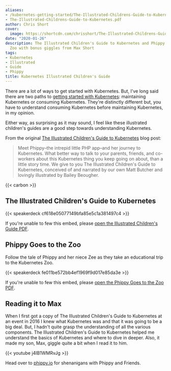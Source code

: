 ```yaml
---
aliases:
- /kubernetes-getting-started/The-Illustrated-Childrens-Guide-to-Kubernetes.pdf
- The-Illustrated-Childrens-Guide-to-Kubernetes.pdf
author: Chris Short
cover:
  image: https://shortcdn.com/chrisshort/The-Illustrated-Childrens-Guide-to-Kubernetes.png
date: "2020-01-26"
description: The Illustrated Children's Guide to Kubernetes and Phippy Goes to the
  Zoo with bonus giggles from Max Short
tags:
- Kubernetes
- Illustrated
- Guide
- Phippy
title: Kubernetes Illustrated Children's Guide
---
```


There are a lot of ways to get started with Kubernetes. But, I've long said there are two paths to [getting started with Kubernetes](/kubernetes-getting-started/): maintaining Kubernetes or consuming Kubernetes. They're distinctly different but, you have to understand consuming Kubernetes before maintaining Kubernetes, in my opinion.

Either way, as surprising as it may sound, I feel like these illustrated children's guides are a good step towards understanding Kubernetes.

From the original [The Illustrated Children's Guide to Kubernetes](https://kubernetes.io/blog/2016/06/illustrated-childrens-guide-to-kubernetes/) blog post:

> Meet Phippy–the intrepid little PHP app–and her journey to Kubernetes. What better way to talk to your parents, friends, and co-workers about this Kubernetes thing you keep going on about, than a little story time. We give to you The Illustrated Children's Guide to Kubernetes, conceived of and narrated by our own Matt Butcher and lovingly illustrated by Bailey Beougher.

{{< carbon >}}

## The Illustrated Children's Guide to Kubernetes

{{< speakerdeck cf618e05077149bfa85e5c1a381497c4 >}}

If you're unable to few this embed, please [open the Illustrated Children's Guide PDF](https://shortcdn.com/chrisshort/pdf/Illustrated-Childrens-Guide-to-Kubernetes.pdf).

## Phippy Goes to the Zoo

Follow the tale of Phippy and her niece Zee as they take an educational trip to the Kubernetes Zoo.

{{< speakerdeck fe011be572bb4ef1969f9d017e85da3e >}}

If you're unable to few this embed, please [open the Phippy Goes to the Zoo PDF](https://shortcdn.com/chrisshort/pdf/Phippy-Goes-To-The-Zoo.pdf).

## Reading it to Max

When I first got a copy of The Illustrated Children's Guide to Kubernetes at an event in 2016 I knew what Kubernetes was and that it was going to be a big deal. But, I hadn't quite grasp the understanding of all the various components. The Illustrated Children's Guide to Kubernetes helped me understand the basics of Kubernetes and where to dive in deeper. Also, it made my son, Max, giggle quite a bit when I read it to him.

{{< youtube j4IB1WMRvJg >}}

Head over to [phippy.io](http://phippy.io/) for shenanigans with Phippy and Friends.

